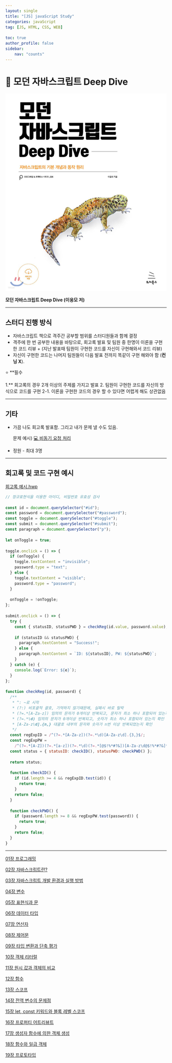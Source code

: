 ```yaml
---
layout: single
title: "[JS] javaScript Study"
categories: javaScript
tag: [JS, HTML, CSS, WEB]

toc: true
author_profile: false
sidebar:
    nav: "counts"
---
```


# 📖 모던 자바스크립트 Deep Dive

![**모던 자바스크립트 Deep Dive (이웅모 저)**](/images/2023-03-02-javascript-study/Untitled.png)

**모던 자바스크립트 Deep Dive (이웅모 저)**

---

## **스터디 진행 방식**

- 자바스크립트 책으로 격주간 공부할 범위를 스터디원들과 함께 결정
- 격주에 한 번 공부한 내용을 바탕으로, 회고록 발표 및 팀원 중 한명이 이론을 구현한 코드 리뷰 + (지난 발표때 팀원이 구현한 코드를 자신이 구현해와서 코드 리뷰)
- 자신이 구현한 코드는 나머지 팀원들이 다음 발표 전까지 똑같이 구현 해와야 함 (**컨닝 X**).

<aside>
⭐ **필수

1.** 회고록의 경우 2개 이상의 주제를 가지고 발표
2. 팀원이 구현한 코드를 자신의 방식으로 코드를 구현
2-1. 이론을 구현한 코드의 경우 할 수 있다면 어렵게 해도 상관없음

</aside>

---

## 기타

- 가끔 나도 회고록 발표함. 그리고 내가 문제 낼 수도 있음.
    
    문제 예시) [💻 비동기 요청 처리](https://www.notion.so/f666652a1a6646ecbbd61875866ab7ee)  
    
- 정원 - 최대 3명

---

## 회고록 및 코드 구현 예시

[회고록 예시.hwp](%F0%9F%93%96%20%E1%84%86%E1%85%A9%E1%84%83%E1%85%A5%E1%86%AB%20%E1%84%8C%E1%85%A1%E1%84%87%E1%85%A1%E1%84%89%E1%85%B3%E1%84%8F%E1%85%B3%E1%84%85%E1%85%B5%E1%86%B8%E1%84%90%E1%85%B3%20Deep%20Dive%202817ff98978a42ecb503935d5a944375/%25ED%259A%258C%25EA%25B3%25A0%25EB%25A1%259D_%25EC%2598%2588%25EC%258B%259C.hwp)

```jsx
// 정규표현식을 이용한 아이디, 비밀번호 유효성 검사

const id = document.querySelector("#id");
const password = document.querySelector("#password");
const toggle = document.querySelector("#toggle");
const submit = document.querySelector("#submit");
const paragraph = document.querySelector("p");

let onToggle = true;

toggle.onclick = () => {
  if (onToggle) {
    toggle.textContent = "invisible";
    password.type = "text";
  } else {
    toggle.textContent = "visible";
    password.type = "password";
  }

  onToggle = !onToggle;
};

submit.onclick = () => {
  try {
    const { statusID, statusPWD } = checkReg(id.value, password.value);

    if (statusID && statusPWD) {
      paragraph.textContent = "Success!";
    } else {
      paragraph.textContent = `ID: ${statusID}, PW: ${statusPWD}`;
    }
  } catch (e) {
    console.log(`Error: ${e}`);
  }
};

function checkReg(id, password) {
  /**
   * ^: ~로 시작
   * (?:) 비포괄적 괄호, 기억하지 않기때문에, 실패시 바로 탈락
   * (?=.*[A-Za-z]) 임의의 문자가 0개이상 반복되고, 문자가 최소 하나 포함되어 있는지 확인
   * (?=.*\d) 임의의 문자가 0개이상 반복되고, 숫자가 최소 하나 포함되어 있는지 확인
   * [A-Za-z\d].{n,} 대괄호 내부의 문자와 숫자가 n번 이상 반복되었는지 확인
   */
  const regExpID = /^(?=.*[A-Za-z])(?=.*\d)[A-Za-z\d].{3,}$/;
  const regExpPW =
    /^(?=.*[A-Z])(?=.*[a-z])(?=.*\d)(?=.*[@$!%*#?&])[A-Za-z\d@$!%*#?&]*$/;
  const status = { statusID: checkID(), statusPWD: checkPWD() };

  return status;

  function checkID() {
    if (id.length >= 4 && regExpID.test(id)) {
      return true;
    }
    return false;
  }

  function checkPWD() {
    if (password.length >= 8 && regExpPW.test(password)) {
      return true;
    }
    return false;
  }
}

```

---

[01장 프로그래밍](/_posts/%F0%9F%93%96%20%EB%AA%A8%EB%8D%98%20%EC%9E%90%EB%B0%94%EC%8A%A4%ED%81%AC%EB%A6%BD%ED%8A%B8%20Deep%20Dive/2023-03-09-javascript01.md)

[02장 자바스크립트란?](/_posts/%F0%9F%93%96%20%EB%AA%A8%EB%8D%98%20%EC%9E%90%EB%B0%94%EC%8A%A4%ED%81%AC%EB%A6%BD%ED%8A%B8%20Deep%20Dive/2023-03-16-javascript02.md)

[03장 자바스크립트 개발 환경과 실행 방법](/_posts/%F0%9F%93%96%20%EB%AA%A8%EB%8D%98%20%EC%9E%90%EB%B0%94%EC%8A%A4%ED%81%AC%EB%A6%BD%ED%8A%B8%20Deep%20Dive/2023-03-23-javascript03.md)

[04장 변수](/_posts/%F0%9F%93%96%20%EB%AA%A8%EB%8D%98%20%EC%9E%90%EB%B0%94%EC%8A%A4%ED%81%AC%EB%A6%BD%ED%8A%B8%20Deep%20Dive/2023-03-24-javascript04.md)

[05장 표현식과 문](/_posts/%F0%9F%93%96%20%EB%AA%A8%EB%8D%98%20%EC%9E%90%EB%B0%94%EC%8A%A4%ED%81%AC%EB%A6%BD%ED%8A%B8%20Deep%20Dive/2023-03-30-javascript05.md)

[06장 데이터 타입](/_posts/%F0%9F%93%96%20%EB%AA%A8%EB%8D%98%20%EC%9E%90%EB%B0%94%EC%8A%A4%ED%81%AC%EB%A6%BD%ED%8A%B8%20Deep%20Dive/2023-04-03-javascript06.md)

[07장 연산자](/_posts/%F0%9F%93%96%20%EB%AA%A8%EB%8D%98%20%EC%9E%90%EB%B0%94%EC%8A%A4%ED%81%AC%EB%A6%BD%ED%8A%B8%20Deep%20Dive/2023-04-10-javascript07.md)

[08장 제어문](/_posts/%F0%9F%93%96%20%EB%AA%A8%EB%8D%98%20%EC%9E%90%EB%B0%94%EC%8A%A4%ED%81%AC%EB%A6%BD%ED%8A%B8%20Deep%20Dive/2023-04-13-javascript08.md)

[09장 타입 변환과 단축 평가](/_posts/%F0%9F%93%96%20%EB%AA%A8%EB%8D%98%20%EC%9E%90%EB%B0%94%EC%8A%A4%ED%81%AC%EB%A6%BD%ED%8A%B8%20Deep%20Dive/2023-04-18-javascript09.md)

[10장 객체 리터럴](/_posts/%F0%9F%93%96%20%EB%AA%A8%EB%8D%98%20%EC%9E%90%EB%B0%94%EC%8A%A4%ED%81%AC%EB%A6%BD%ED%8A%B8%20Deep%20Dive/2023-04-27-javascript10.md)

[11장 원시 값과 객체의 비교](/_posts/%F0%9F%93%96%20%EB%AA%A8%EB%8D%98%20%EC%9E%90%EB%B0%94%EC%8A%A4%ED%81%AC%EB%A6%BD%ED%8A%B8%20Deep%20Dive/2023-05-01-javascript11.md)

[12장 함수](/_posts/%F0%9F%93%96%20%EB%AA%A8%EB%8D%98%20%EC%9E%90%EB%B0%94%EC%8A%A4%ED%81%AC%EB%A6%BD%ED%8A%B8%20Deep%20Dive/2023-05-02-javascript12.md)

[13장 스코프](/_posts/%F0%9F%93%96%20%EB%AA%A8%EB%8D%98%20%EC%9E%90%EB%B0%94%EC%8A%A4%ED%81%AC%EB%A6%BD%ED%8A%B8%20Deep%20Dive/2023-05-03-javascript13.md)

[14장 전역 변수의 문제점](/_posts/%F0%9F%93%96%20%EB%AA%A8%EB%8D%98%20%EC%9E%90%EB%B0%94%EC%8A%A4%ED%81%AC%EB%A6%BD%ED%8A%B8%20Deep%20Dive/2023-05-04-javascript14.md)

[15장 let, const 키워드와 블록 레벨 스코프](/_posts/%F0%9F%93%96%20%EB%AA%A8%EB%8D%98%20%EC%9E%90%EB%B0%94%EC%8A%A4%ED%81%AC%EB%A6%BD%ED%8A%B8%20Deep%20Dive/2023-05-04-javascript14.md)

[16장 프로퍼티 어트리뷰트](/_posts/%F0%9F%93%96%20%EB%AA%A8%EB%8D%98%20%EC%9E%90%EB%B0%94%EC%8A%A4%ED%81%AC%EB%A6%BD%ED%8A%B8%20Deep%20Dive/2023-05-06-javascript16.md)

[17장 생성자 함수에 의한 객체 생성](/_posts/%F0%9F%93%96%20%EB%AA%A8%EB%8D%98%20%EC%9E%90%EB%B0%94%EC%8A%A4%ED%81%AC%EB%A6%BD%ED%8A%B8%20Deep%20Dive/2023-05-07-javascript17.md)

[18장 함수와 일급 객체](/_posts/%F0%9F%93%96%20%EB%AA%A8%EB%8D%98%20%EC%9E%90%EB%B0%94%EC%8A%A4%ED%81%AC%EB%A6%BD%ED%8A%B8%20Deep%20Dive/2023-05-10-javascript18.md)

[19장 프로토타입](/_posts/%F0%9F%93%96%20%EB%AA%A8%EB%8D%98%20%EC%9E%90%EB%B0%94%EC%8A%A4%ED%81%AC%EB%A6%BD%ED%8A%B8%20Deep%20Dive/2023-05-12-javascript19.md)